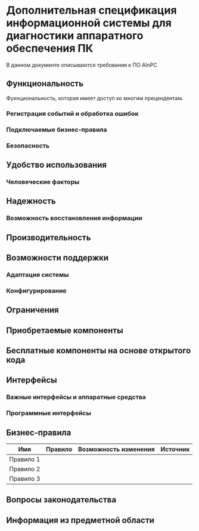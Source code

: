 # Дополнительная спецификация информационной системы для диагностики аппаратного обеспечения ПК
В данном документе описываются требования к ПО AInPC
## Функциональность
Фукнциональность, которая имеет доступ ко многим прецендентам.
### Регистрация событий и обработка ошибок

### Подключаемые бизнес-правила

### Безопасность

## Удобство использования
### Человеческие факторы

## Надежность
### Возможность восстановления информации

## Производительность

## Возможности поддержки
### Адаптация системы

### Конфигурирование

## Ограничения

## Приобретаемые компоненты

## Бесплатные компоненты на основе открытого кода

## Интерфейсы
### Важные интерфейсы и аппаратные средства

### Программные интерфейсы

## Бизнес-правила
|**Имя**|**Правило**|**Возможность изменения**|**Источник**|
|----------|----------|----------|----------|
|Правило 1||||
|Правило 2||||
|Правило 3||||

## Вопросы законодательства

## Информация из предметной области
